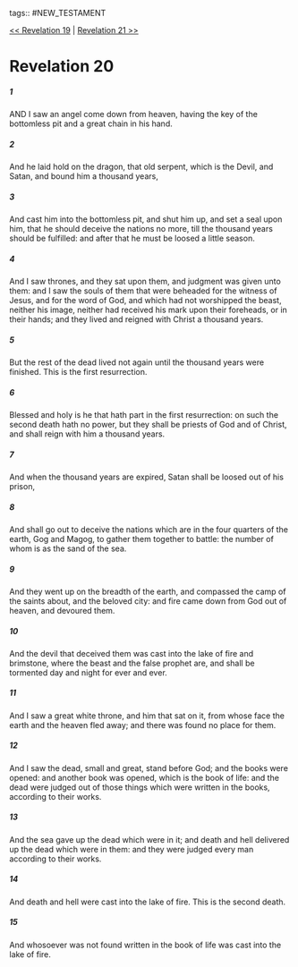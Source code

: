 tags:: #NEW_TESTAMENT

[<< Revelation 19](NEW_TESTAMENT/27_Revelation/Revelation_19.md) | [Revelation 21 >>](NEW_TESTAMENT/27_Revelation/Revelation_21.md)

# Revelation 20

##### 1

AND I saw an angel come down from heaven, having the key of the bottomless pit and a great chain in his hand.

##### 2

And he laid hold on the dragon, that old serpent, which is the Devil, and Satan, and bound him a thousand years,

##### 3

And cast him into the bottomless pit, and shut him up, and set a seal upon him, that he should deceive the nations no more, till the thousand years should be fulfilled: and after that he must be loosed a little season.

##### 4

And I saw thrones, and they sat upon them, and judgment was given unto them: and I saw the souls of them that were beheaded for the witness of Jesus, and for the word of God, and which had not worshipped the beast, neither his image, neither had received his mark upon their foreheads, or in their hands; and they lived and reigned with Christ a thousand years.

##### 5

But the rest of the dead lived not again until the thousand years were finished. This is the first resurrection.

##### 6

Blessed and holy is he that hath part in the first resurrection: on such the second death hath no power, but they shall be priests of God and of Christ, and shall reign with him a thousand years.

##### 7

And when the thousand years are expired, Satan shall be loosed out of his prison,

##### 8

And shall go out to deceive the nations which are in the four quarters of the earth, Gog and Magog, to gather them together to battle: the number of whom is as the sand of the sea.

##### 9

And they went up on the breadth of the earth, and compassed the camp of the saints about, and the beloved city: and fire came down from God out of heaven, and devoured them.

##### 10

And the devil that deceived them was cast into the lake of fire and brimstone, where the beast and the false prophet are, and shall be tormented day and night for ever and ever.

##### 11

And I saw a great white throne, and him that sat on it, from whose face the earth and the heaven fled away; and there was found no place for them.

##### 12

And I saw the dead, small and great, stand before God; and the books were opened: and another book was opened, which is the book of life: and the dead were judged out of those things which were written in the books, according to their works.

##### 13

And the sea gave up the dead which were in it; and death and hell delivered up the dead which were in them: and they were judged every man according to their works.

##### 14

And death and hell were cast into the lake of fire. This is the second death.

##### 15

And whosoever was not found written in the book of life was cast into the lake of fire.
